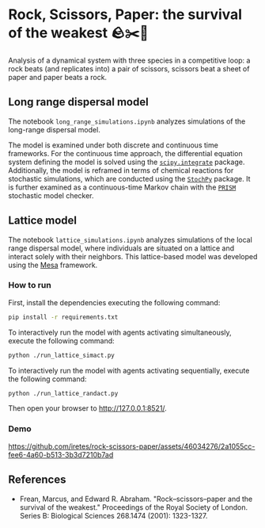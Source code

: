 # Rock, Scissors, Paper: the survival of the weakest 🪨✂️📄

Analysis of a dynamical system with three species in a competitive loop: a rock beats (and replicates into) a pair of scissors, scissors beat a sheet of paper and paper beats a rock.

## Long range dispersal model

The notebook `long_range_simulations.ipynb` analyzes simulations of the long-range dispersal model.

The model is examined under both discrete and continuous time frameworks. For the continuous time approach, the differential equation system defining the model is solved using the [`scipy.integrate`](https://docs.scipy.org/doc/scipy/reference/integrate.html#module-scipy.integrate) package. Additionally, the model is reframed in terms of chemical reactions for stochastic simulations, which are conducted using the [`StochPy`](https://stochpy.sourceforge.net) package. It is further examined as a continuous-time Markov chain with the [`PRISM`](https://www.prismmodelchecker.org) stochastic model checker.

## Lattice model

The notebook `lattice_simulations.ipynb` analyzes simulations of the local range dispersal model, where individuals are situated on a lattice and interact solely with their neighbors. This lattice-based model was developed using the [Mesa](https://mesa.readthedocs.io/en/stable/) framework.

### How to run

First, install the dependencies executing the following command:

```bash
pip install -r requirements.txt
```

To interactively run the model with agents activating simultaneously, execute the following command:

```bash
python ./run_lattice_simact.py
```

To interactively run the model with agents activating sequentially, execute the following command:

```bash
python ./run_lattice_randact.py
```

Then open your browser to http://127.0.0.1:8521/.

### Demo

https://github.com/iretes/rock-scissors-paper/assets/46034276/2a1055cc-fee6-4a60-b513-3b3d7210b7ad

## References
- Frean, Marcus, and Edward R. Abraham. "Rock–scissors–paper and the survival of the weakest." Proceedings of the Royal Society of London. Series B: Biological Sciences 268.1474 (2001): 1323-1327.

